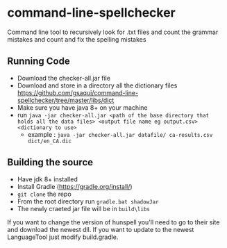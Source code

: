 # command-line-spellchecker
Command line tool to recursively look for .txt files and count the grammar mistakes and count and fix the spelling mistakes

## Running Code

- Download the checker-all.jar file
- Download and store in a directory all the dictionary files https://github.com/gsaqui/command-line-spellchecker/tree/master/libs/dict
- Make sure you have java 8+ on your machine
- run `java -jar checker-all.jar <path of the base directory that holds all the data files> <output file name eg output.csv> <dictionary to use>`
   - example : `java -jar checker-all.jar datafile/ ca-results.csv dict/en_CA.dic`


## Building the source

- Have jdk 8+ installed
- Install Gradle (https://gradle.org/install/)
- `git clone` the repo
- From the root directory run `gradle.bat shadowJar`
- The newly craeted jar file will be in `build\libs`

If you want to change the version of hunspell you'll need to go to their site and download the newest dll.  If you want
to update to the newest LanguageTool just modify build.gradle.